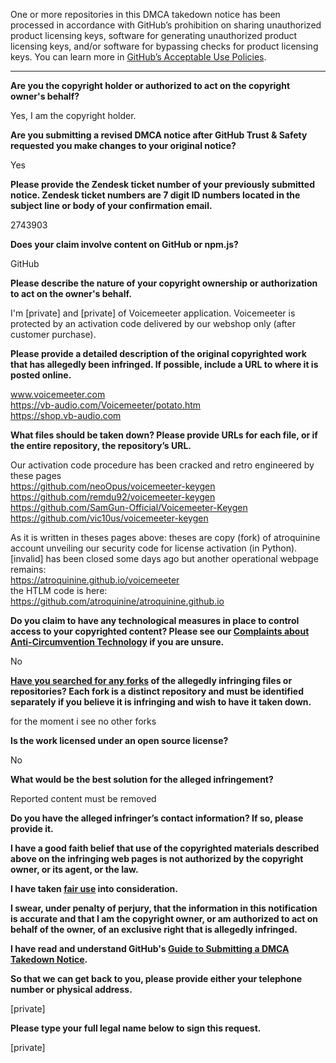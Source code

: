 One or more repositories in this DMCA takedown notice has been processed in accordance with GitHub’s prohibition on sharing unauthorized product licensing keys, software for generating unauthorized product licensing keys, and/or software for bypassing checks for product licensing keys.
You can learn more in [GitHub’s Acceptable Use Policies](https://docs.github.com/en/github/site-policy/github-acceptable-use-policies).

---

**Are you the copyright holder or authorized to act on the copyright owner's behalf?**

Yes, I am the copyright holder.

**Are you submitting a revised DMCA notice after GitHub Trust & Safety requested you make changes to your original notice?**

Yes

**Please provide the Zendesk ticket number of your previously submitted notice. Zendesk ticket numbers are 7 digit ID numbers located in the subject line or body of your confirmation email.**

2743903

**Does your claim involve content on GitHub or npm.js?**

GitHub

**Please describe the nature of your copyright ownership or authorization to act on the owner's behalf.**

I'm [private] and [private] of Voicemeeter application. Voicemeeter is protected by an activation code delivered by our webshop only (after customer purchase).

**Please provide a detailed description of the original copyrighted work that has allegedly been infringed. If possible, include a URL to where it is posted online.**

www.voicemeeter.com  
https://vb-audio.com/Voicemeeter/potato.htm  
https://shop.vb-audio.com  

**What files should be taken down? Please provide URLs for each file, or if the entire repository, the repository’s URL.**

Our activation code procedure has been cracked and retro engineered by these pages  
https://github.com/neoOpus/voicemeeter-keygen  
https://github.com/remdu92/voicemeeter-keygen  
https://github.com/SamGun-Official/Voicemeeter-Keygen  
https://github.com/vic10us/voicemeeter-keygen  

As it is written in theses pages above: theses are copy (fork) of atroquinine account unveiling our security code for license activation (in Python).
[invalid] has been closed some days ago but another operational webpage remains:  
https://atroquinine.github.io/voicemeeter  
the HTLM code is here:  
https://github.com/atroquinine/atroquinine.github.io  

**Do you claim to have any technological measures in place to control access to your copyrighted content? Please see our <a href="https://docs.github.com/articles/guide-to-submitting-a-dmca-takedown-notice#complaints-about-anti-circumvention-technology">Complaints about Anti-Circumvention Technology</a> if you are unsure.**

No

**<a href="https://docs.github.com/articles/dmca-takedown-policy#b-what-about-forks-or-whats-a-fork">Have you searched for any forks</a> of the allegedly infringing files or repositories? Each fork is a distinct repository and must be identified separately if you believe it is infringing and wish to have it taken down.**

for the moment i see no other forks

**Is the work licensed under an open source license?**

No

**What would be the best solution for the alleged infringement?**

Reported content must be removed

**Do you have the alleged infringer’s contact information? If so, please provide it.**

**I have a good faith belief that use of the copyrighted materials described above on the infringing web pages is not authorized by the copyright owner, or its agent, or the law.**

**I have taken <a href="https://www.lumendatabase.org/topics/22">fair use</a> into consideration.**

**I swear, under penalty of perjury, that the information in this notification is accurate and that I am the copyright owner, or am authorized to act on behalf of the owner, of an exclusive right that is allegedly infringed.**

**I have read and understand GitHub's <a href="https://docs.github.com/articles/guide-to-submitting-a-dmca-takedown-notice/">Guide to Submitting a DMCA Takedown Notice</a>.**

**So that we can get back to you, please provide either your telephone number or physical address.**

[private]

**Please type your full legal name below to sign this request.**

[private]

